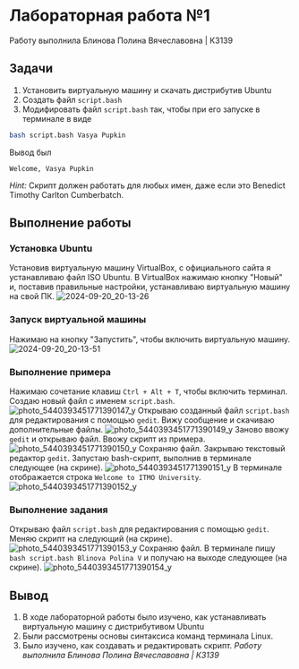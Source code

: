 # Лабораторная работа №1
Работу выполнила Блинова Полина Вячеславовна | К3139
## Задачи
1. Установить виртуальную машину и скачать дистрибутив Ubuntu
2. Создать файл `script.bash`
3. Модифировать файл `script.bash` так, чтобы при его запуске в терминале в виде

```bash
bash script.bash Vasya Pupkin
```

Вывод был

`Welcome, Vasya Pupkin`

*Hint:* Скрипт должен работать для любых имен, даже если это Benedict Timothy Carlton Cumberbatch.
## Выполнение работы
### Установка Ubuntu
Установив виртуальную машину VirtualBox, с официального сайта я устанавливаю файл ISO Ubuntu. В VirtualBox нажимаю кнопку "Новый" и, поставив правильные настройки, устанавливаю виртуальную машину на свой ПК.
![2024-09-20_20-13-26](https://github.com/user-attachments/assets/07ab4b15-007a-4942-9397-cbd251509f33)
### Запуск виртуальной машины
Нажимаю на кнопку "Запустить", чтобы включить виртуальную машину.
![2024-09-20_20-13-51](https://github.com/user-attachments/assets/d8598610-6c24-497c-939e-8089783cf457)
### Выполнение примера
Нажимаю сочетание клавиш `Ctrl + Alt + T`, чтобы включить терминал. Создаю новый файл с именем `script.bash`.
![photo_5440393451771390147_y](https://github.com/user-attachments/assets/e9f9782c-8c20-4508-a047-a60048a468a9)
Открываю созданный файл `script.bash` для редактирования с помощью `gedit`. Вижу сообщение и скачиваю дополнительные файлы.
![photo_5440393451771390149_y](https://github.com/user-attachments/assets/f560f9c0-212b-4700-a17b-9d10a2def499)
Заново ввожу `gedit` и открываю файл. Ввожу скрипт из примера.
![photo_5440393451771390150_y](https://github.com/user-attachments/assets/8cf4c7d5-5cb5-40f9-be88-dd0590002599)
Сохраняю файл. Закрываю текстовый редактор `gedit`. Запустаю bash-скрипт, выполнив в терминале следующее (на скрине).
![photo_5440393451771390151_y](https://github.com/user-attachments/assets/c1685b9d-8b83-4efb-b2bc-080ab08dbc10)
В терминале отображается строка `Welcome to ITMO University`.
![photo_5440393451771390152_y](https://github.com/user-attachments/assets/d7836a66-5439-4195-ab04-31de6f0050e0)
### Выполнение задания
Открываю файл `script.bash` для редактирования с помощью `gedit`. Меняю скрипт на следующий (на скрине).
![photo_5440393451771390153_y](https://github.com/user-attachments/assets/108d9cfc-e05e-4450-9b7d-d9f4387ba31f)
Сохраняю файл. В терминале пишу `bash script.bash Blinova Polina V` и получаю на выходе следующее (на скрине).
![photo_5440393451771390154_y](https://github.com/user-attachments/assets/8769c360-51fa-4de3-888a-803cd5a2dadb)
## Вывод
1. В ходе лабораторной работы было изучено, как устанавливать виртуальную машину с дистрибутивом Ubuntu
2. Были рассмотрены основы синтаксиса команд терминала Linux.
3. Было изучено, как создавать и редактировать скрипт.
*Работу выполнила Блинова Полина Вячеславовна | К3139*







